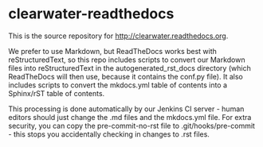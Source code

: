 # clearwater-readthedocs

This is the source repository for http://clearwater.readthedocs.org.

We prefer to use Markdown, but ReadTheDocs works best with reStructuredText, so this repo includes scripts to convert our Markdown files into reStructuredText in the autogenerated_rst_docs directory (which ReadTheDocs will then use, because it contains the conf.py file). It also includes scripts to convert the mkdocs.yml table of contents into a Sphinx/rST table of contents.

This processing is done automatically by our Jenkins CI server - human editors should just change the .md files and the mkdocs.yml file. For extra security, you can copy the pre-commit-no-rst file to .git/hooks/pre-commit - this stops you accidentally checking in changes to .rst files.
